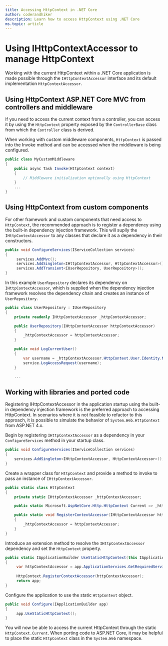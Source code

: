 ```yaml
---
title: Accessing HttpContext in .NET Core
author: coderandhiker
description: Learn how to access HttpContext using .NET Core
ms.topic: article
---
```


# Using IHttpContextAccessor to manage HttpContext

Working with the current HttpContext within a .NET Core application is made possible through the `IHttpContextAccessor` interface and its default implementation `HttpContextAccessor`.  

## Using HttpContext ASP.NET Core MVC from controllers and middleware

If you need to access the current context from a controller, you can access it by using the `HttpContext` property exposed by the `ControllerBase` class from which the `Controller` class is derived.

When working with custom middleware components, `HttpContext` is passed into the Invoke method and can be accessed when the middleware is being configured.

```csharp
public class MyCustomMiddleware
{
    public async Task Invoke(HttpContext context)
    {
        // Middleware initialization optionally using HttpContext
    }
    ...
}
```

## Using HttpContext from custom components

For other framework and custom components that need access to `HttpContext`, the recommended approach is to register a dependency using the built-in dependency injection framework.  This will suplly the `IHttpContextAccessor` to any classes that declare it as a dependency in their constructors.


```csharp
public void ConfigureServices(IServiceCollection services)
{
     services.AddMvc();
     services.AddSingleton<IHttpContextAccessor, HttpContextAccessor>();
     services.AddTransient<IUserRepository, UserRepository>();
}
```

In this example `UserRepository` declares its dependency on `IHttpContextAccessor`, which is supplied when the dependency injection framework resolves the dependency chain and creates an instance of `UserRepository`.

```csharp
public class UserRepository : IUserRepository
{
    private readonly IHttpContextAccessor _httpContextAccessor;

    public UserRepository(IHttpContextAccessor httpContextAccessor)
    {
        _httpContextAccessor = httpContextAccessor;
    }

    public void LogCurrentUser()
    {
        var username = _httpContextAccessor.HttpContext.User.Identity.Name;
        service.LogAccessRequest(username);            
    }

    ...
```

## Working with libraries and ported code
Registering IHttpContextAccessor in the application startup using the built-in dependency injection framework is the preferred approach to accessing HttpContext.  In scenarios where it is not feasible to refactor to this approach, it is possible to simulate the behavior of `System.Web.HttpContext` from ASP.NET 4.x.

Begin by registering `IHttpContextAccessor` as a dependency in your `ConfigureServices` method in your startup class.

```csharp
public void ConfigureServices(IServiceCollection services)
{
    services.AddSingleton<IHttpContextAccessor, HttpContextAccessor>();
}
```

Create a wrapper class for `HttpContext` and provide a method to invoke to pass an instance of `IHttpContextAccessor`.

```csharp
public static class HttpContext
{
    private static IHttpContextAccessor _httpContextAccessor;

    public static Microsoft.AspNetCore.Http.HttpContext Current => _httpContextAccessor.HttpContext;

    public static void RegisterContextAccessor(IHttpContextAccessor httpContextAccessor)
    {
        _httpContextAccessor = httpContextAccessor;
    }
}
```

Introduce an extension method to resolve the `IHttpContextAccessor` dependency and set the `HttpContext` property.

```csharp   
public static IApplicationBuilder UseStaticHttpContext(this IApplicationBuilder app)
{
     var httpContextAccessor = app.ApplicationServices.GetRequiredService<IHttpContextAccessor>();
            
     HttpContext.RegisterContextAccessor(httpContextAccessor);
     return app;
}
```

Configure the application to use the static `HttpContext` object.

```csharp
public void Configure(IApplicationBuilder app)
{
     app.UseStaticHttpContext();
}
```

You will now be able to access the current HttpContext through the static `HttpContext.Current`. When porting code to ASP.NET Core, it may be helpful to place the static `HttpContext` class in the `System.Web` namespace.

